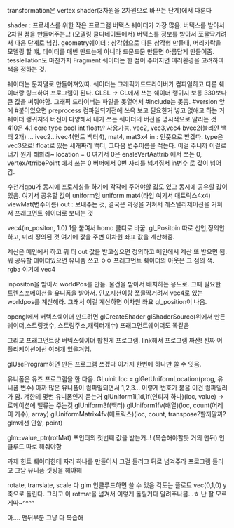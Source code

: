 transformation은 vertex shader(3차원을 2차원으로 바꾸는 단계)에서 다룬다

shader : 프로세스를 위한 작은 프로그램
버택스 쉐이더가 가장 많음. 버택스를 받아서 2차원 점을 만들어주는..! (모델링 쿨디네이트에서)
버택스를 정보를 받아서 쪼물딱거려서 다음 단계로 넘김.
geometry쉐이더 : 삼각형으로 다른 삼각형 만들때, 머리카락을 모델링 할 떄, 데이터를 매번 만드는게 아니라 드문드문 만들면 아름답게 만들어줌.
tesslellation도 마찬가지
Fragment 쉐이더는 한 점이 주어지면 여러환경을 고려하여 색을 정하는 것.

쉐이더는 문자열로 만들어져있따.
쉐이더는 그래픽카드드라이버가 컴파일하고 다른 쉐이더랑 링크하여 프로그램이 된다. GLSL -> GL에서 쓰는 쉐이더 랭귀지 보통 330보다 큰 값을 써줘야함. 그래픽 드라이버는 파일을 못열어서 #include는 못씀.
#version 앞에 #붙어있으면 preprocess 컴파일되기전에 쓰윽 보고 필요한거 넣고 없애고 하는 거
쉐이더 랭귀지의 버전이 다양해서 내가 쓰는 쉐이더의 버전을 명시적으로 알리는 것 410은 4.1 core type
bool int float만 사용가능. vec2, vec3,vec4 bvec2(불리안 백터 2개) ... ivec2...ivec4(인트 백터4), mat4, mat3x4
in : 인풋으로 받겠따. type은 vec3으로! float로 있는 세개짜리 백터, 그다음 변수이름을 적는다. 이걸 주니까 이걸로 너가 뭔가 해봐라~
location = 0 여기서 0은 enaleVertAattrib 에서 쓰는 0, vertexAtrribePoint 에서 쓰는 0
버퍼에서 0번 자리를 넘겨줘서 in변수 로 값이 넘어감.

수천개gpu가 동시에 프로세싱을 하기에 각각에 주어야할 값도 있고 동시에 공유할 값이 있음.
여기서 공유할 값이 uniform임
uniform mat4(타입 여기서 매트릭스4x4) viewMat(변수이름)
out : 보내주는 것, 결국은 과정을 거쳐서 레스털리제이션을 거쳐서 프래그먼트 쉐이더로 보내는 것

vec4(in_positon, 1.0) 1을 붙여서 homo 쿨디로 바꿈.
gl_Positoin 따로 선언,정의안하고, 미리 정의된 것 여기에 값을 주변 이차원 좌표 값을 계산해줌.

계산은 메인에서 하고 뭐 더 out 값을 받고싶으면 정의하고 메인에서 계산 또 받으면 됨. 뭐 공유할 데이터있으면 유니폼 쓰고 ㅇㅇ
프레그먼트 쉐이더의 아웃은 그 점의 색. rgba 이기에 vec4

inpositon을 받아서 worldPos를 만듬. 물건을 받아서 배치하는 용도로. 그때 필요한 트렌스포메이션을 유니폼을 받아서. 인포지션이랑 쪼물딱거려서 vec4로 있는 worldpos를 계산해라. 그래서 이걸 계산하면 이차원 좌요 gl_position이 나옴.

opengl에서 버텍스쉐이더 만드려면 glCreateShader
glShaderSource(위에서 만든 쉐이더,스트링갯수, 스트링주소,캐릭터개수)
프래그먼트쉐이더도 똑같음

그리고 프래그먼트랑 버텍스쉐이더 합친게 프로그램. link해서 프로그램 짜잔!
진짜 어플리케이션에선 여러개 있을거임.

glUseProgram하면 만든 프로그램 쓰겠다 이거지
한번에 하나만 쓸 수 잇음.

유니폼은 유즈 프로그램을 한 다음. GLuinit loc = glGetUniformLocation(prog, 유니폼 변수) 아까 많은 유니폼이 컴파일되면서 1,2,3... 이렇게 번호가 붙음 이건 컴파일러가 암. 걔한테 몇번 유니폼인지 묻는거
glUniform1i,1d,1f(인티저 하나)(loc, value) -> 로케이션에 밸류는 주는것
glUniform3f(백터)
glUniform1fv(배열)(loc, count(어레이 개수), array)
glUniformMatrix4fv(매트릭스)(loc, count, transpose?할까말까? glm에선 안함, point)

glm::value_ptr(rotMat) 포인터의 첫번째 값을 받는거..! (복습해야할듯 거의 맨뒤)
인클루드 따로 해줘야함

과제 힌트
쉐이더한테 자리 하나를 만들어서 그걸 돌리고 뒤로 넘겨주라
프로그램 돌리고
그담 유니폼 셋팅을 해야해

rotate, translate, scale 다 glm 인클루드하면 쓸 수 있음 각도는 플로트 vec(0,1,0) y축으로 돌린다.
그리고 이 rotmat을 넘겨서 이렇게 돌릴거다 알려주나봄...ㅎ 난 잘 모르게따~^^^^

아.... 맨뒤부분 그냥 다 복습해
